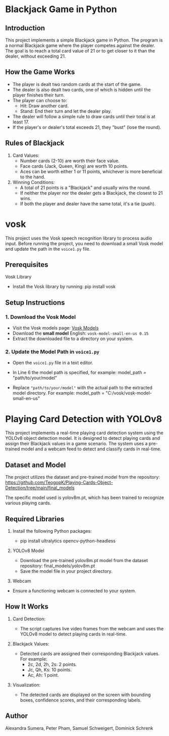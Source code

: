 # Blackjack Game in Python
## Introduction
This project implements a simple Blackjack game in Python. The program is a normal Blackjack game where the player competes against the dealer. The goal is to reach a total card value of 21 or to get closer to it than the dealer, without exceeding 21.

## How the Game Works
   - The player is dealt two random cards at the start of the game.
   - The dealer is also dealt two cards, one of which is hidden until the player finishes their turn.
   - The player can choose to:
      - Hit: Draw another card.
      - Stand: End their turn and let the dealer play.
   - The dealer will follow a simple rule to draw cards until their total is at least 17.
   - If the player's or dealer's total exceeds 21, they "bust" (lose the round).
## Rules of Blackjack
1. Card Values:
   - Number cards (2-10) are worth their face value.
   - Face cards (Jack, Queen, King) are worth 10 points.
   - Aces can be worth either 1 or 11 points, whichever is more beneficial to the hand.
2. Winning Conditions:
   - A total of 21 points is a "Blackjack" and usually wins the round.
   - If neither the player nor the dealer gets a Blackjack, the closest to 21 wins.
   - If both the player and dealer have the same total, it's a tie (push).




# vosk

This project uses the Vosk speech recognition library to process audio input. Before running the project, you need to download a small Vosk model and update the path in the `voice1.py` file.

## Prerequisites
   
 Vosk Library
   - Install the Vosk library by running:
     pip install vosk


## Setup Instructions

### 1. Download the Vosk Model
   - Visit the Vosk models page: [Vosk Models](https://alphacephei.com/vosk/models)
   - Download the **small model** 
     English: `vosk-model-small-en-us 0.15`
   - Extract the downloaded file to a directory on your system.

### 2. Update the Model Path in `voice1.py`
   - Open the `voice1.py` file in a text editor.
     
   - In Line 6 the model path is specified, for example:
     model_path = "path/to/your/model"

   - Replace `"path/to/your/model"` with the actual path to the extracted model directory. For example:
     model_path = "C:/vosk/vosk-model-small-en-us"


# Playing Card Detection with YOLOv8
This project implements a real-time playing card detection system using the YOLOv8 object detection model. It is designed to detect playing cards and assign their Blackjack values in a game scenario. The system uses a pre-trained model and a webcam feed to detect and classify cards in real-time.

## Dataset and Model
The project utilizes the dataset and pre-trained model from the repository:
https://github.com/TeogopK/Playing-Cards-Object-Detection/tree/main/final_models

The specific model used is yolov8m.pt, which has been trained to recognize various playing cards.

## Required Libraries

1. Install the following Python packages:
   - pip install ultralytics opencv-python-headless

2. YOLOv8 Model
   - Download the pre-trained yolov8m.pt model from the dataset repository: final_models/yolov8m.pt
   - Save the model file in your project directory.

 3. Webcam
   - Ensure a functioning webcam is connected to your system.

## How It Works
1. Card Detection:
   - The script captures live video frames from the webcam and uses the YOLOv8 model to detect playing cards in real-time.

2. Blackjack Values:

   - Detected cards are assigned their corresponding Blackjack values. For example:
      - 2c, 2d, 2h, 2s: 2 points.
      - Jc, Qh, Ks: 10 points.
      - Ac, Ah: 1 point.

3. Visualization:

   - The detected cards are displayed on the screen with bounding boxes, confidence scores, and their corresponding labels.

## Author
Alexandra Sumera, Peter Pham, Samuel Schweigert, Dominick Schrenk
